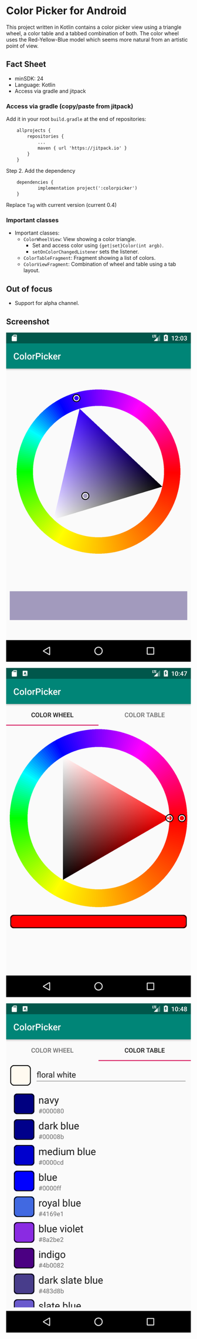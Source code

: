 # Color Picker for Android

This project written in Kotlin contains a color picker view using a triangle wheel, a color 
table and a tabbed combination of both. The color wheel uses
the Red-Yellow-Blue model which seems more natural from an artistic point of view.

## Fact Sheet

* minSDK: 24
* Language: Kotlin
* Access via gradle and jitpack

### Access via gradle (copy/paste from jitpack)

Add it in your root `build.gradle` at the end of repositories:

~~~
	allprojects {
		repositories {
			...
			maven { url 'https://jitpack.io' }
		}
	}
~~~

Step 2. Add the dependency

~~~
	dependencies {
	        implementation project(':colorpicker')
	}
~~~

Replace `Tag` with current version (current 0.4)

### Important classes

* Important classes: 
    + `ColorWheelView`: View showing a color triangle. 
        - Set and access color using `{get|set}Color(int argb)`.
        - `setOnColorChangedListener` sets the listener.
    + `ColorTableFragment`: Fragment showing a list of colors.
    + `ColorViewFragment`: Combination of wheel and table using a tab layout.

## Out of focus

* Support for alpha channel.

## Screenshot

![Screenshot of ColorWheelView](ColorWheelView.png)

![Screenshot of ColorViewFragment 1](ColorViewFragment1.png)

![Screenshot of ColorViewFragment 2](ColorViewFragment2.png)